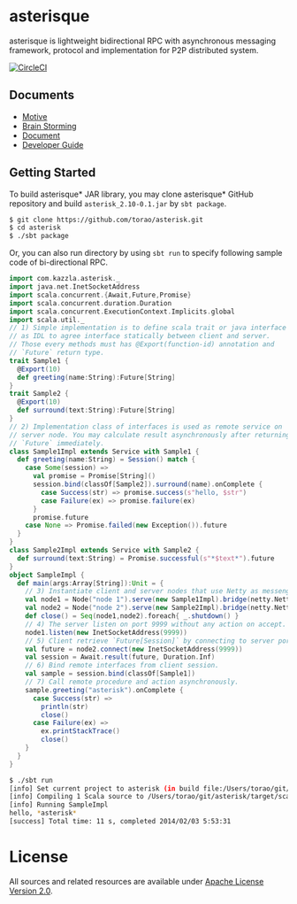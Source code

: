 # asterisque

asterisque is lightweight bidirectional RPC with asynchronous messaging framework, protocol and implementation for P2P distributed system.

[![CircleCI](https://circleci.com/gh/torao/asterisque/tree/%231.svg?style=svg)](https://circleci.com/gh/torao/asterisque/tree/%231)

## Documents

* [Motive](http://prezi.com/ia6rjvjrhe6d/asterisk-motivation/)
* [Brain Storming](http://prezi.com/ktjdnfshx8dv/asterisk-brain-storming/)
* [Document](docs/TableOfContents.md)
* [Developer Guide](docs/developerguide.md)

## Getting Started

To build asterisque\* JAR library, you may clone asterisque\* GitHub repository and build `asterisk_2.10-0.1.jar` by
`sbt package`.

```sh
$ git clone https://github.com/torao/asterisk.git
$ cd asterisk
$ ./sbt package
```

Or, you can also run directory by using `sbt run` to specify following sample code of bi-directional RPC.

```scala
import com.kazzla.asterisk._
import java.net.InetSocketAddress
import scala.concurrent.{Await,Future,Promise}
import scala.concurrent.duration.Duration
import scala.concurrent.ExecutionContext.Implicits.global
import scala.util._
// 1) Simple implementation is to define scala trait or java interface
// as IDL to agree interface statically between client and server.
// Those every methods must has @Export(function-id) annotation and
// `Future` return type.
trait Sample1 {
  @Export(10)
  def greeting(name:String):Future[String]
}
trait Sample2 {
  @Export(10)
  def surround(text:String):Future[String]
}
// 2) Implementation class of interfaces is used as remote service on
// server node. You may calculate result asynchronously after returning
// `Future` immediately.
class Sample1Impl extends Service with Sample1 {
  def greeting(name:String) = Session() match {
    case Some(session) =>
      val promise = Promise[String]()
      session.bind(classOf[Sample2]).surround(name).onComplete {
        case Success(str) => promise.success(s"hello, $str")
        case Failure(ex) => promise.failure(ex)
      }
      promise.future
    case None => Promise.failed(new Exception()).future
  }
}
class Sample2Impl extends Service with Sample2 {
  def surround(text:String) = Promise.successful(s"*$text*").future
}
object SampleImpl {
  def main(args:Array[String]):Unit = {
    // 3) Instantiate client and server nodes that use Netty as messenger bridge.
    val node1 = Node("node 1").serve(new Sample1Impl).bridge(netty.Netty).build()
    val node2 = Node("node 2").serve(new Sample2Impl).bridge(netty.Netty).build()
    def close() = Seq(node1,node2).foreach{ _.shutdown() }
    // 4) The server listen on port 9999 without any action on accept.
    node1.listen(new InetSocketAddress(9999))
    // 5) Client retrieve `Future[Session]` by connecting to server port 9999.
    val future = node2.connect(new InetSocketAddress(9999))
    val session = Await.result(future, Duration.Inf)
    // 6) Bind remote interfaces from client session.
    val sample = session.bind(classOf[Sample1])
    // 7) Call remote procedure and action asynchronously.
    sample.greeting("asterisk").onComplete {
      case Success(str) =>
        println(str)
        close()
      case Failure(ex) =>
        ex.printStackTrace()
        close()
    }
  }
}
```

```sh
$ ./sbt run
[info] Set current project to asterisk (in build file:/Users/torao/git/asterisk/)
[info] Compiling 1 Scala source to /Users/torao/git/asterisk/target/scala-2.10/classes...
[info] Running SampleImpl
hello, *asterisk*
[success] Total time: 11 s, completed 2014/02/03 5:53:31
```

License
=======
All sources and related resources are available under [Apache License Version 2.0](LICENSE).
